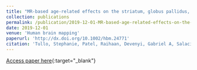 ```yaml
---
title: "MR-based age-related effects on the striatum, globus pallidus, and thalamus in healthy individuals across the adult lifespan"
collection: publications
permalink: /publication/2019-12-01-MR-based-age-related-effects-on-the-striatum-globus-pallidus-and-thalamus-in-healthy-individuals-across-the-adult-lifespan
date: 2019-12-01
venue: 'Human brain mapping'
paperurl: 'http://dx.doi.org/10.1002/hbm.24771'
citation: 'Tullo, Stephanie, Patel, Raihaan, Devenyi, Gabriel A, Salaciak, Alyssa, Bedford, Saashi A, Farzin, Sarah, Wlodarski, Nancy, Tardif, Christine L, {PREVENT-AD Research Group}, Breitner, John C S, Chakravarty, M Mallar, &quot;MR-based age-related effects on the striatum, globus pallidus, and thalamus in healthy individuals across the adult lifespan.&quot; Human brain mapping, 2019.'
---
```

[Access paper here](http://dx.doi.org/10.1002/hbm.24771){:target="_blank"}
